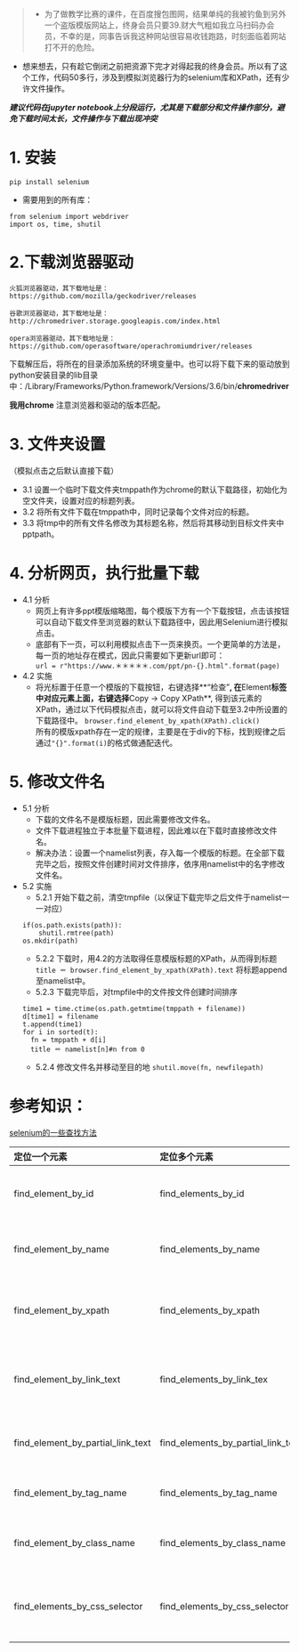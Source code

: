 >- 为了做教学比赛的课件，在百度搜包图网，结果单纯的我被钓鱼到另外一个盗版模版网站上，终身会员只要39.财大气粗如我立马扫码办会员，不幸的是，同事告诉我这种网站很容易收钱跑路，时刻面临着网站打不开的危险。   
- 想来想去，只有趁它倒闭之前把资源下完才对得起我的终身会员。所以有了这个工作，代码50多行，涉及到模拟浏览器行为的selenium库和XPath，还有少许文件操作。

***建议代码在jupyter notebook上分段运行，尤其是下载部分和文件操作部分，避免下载时间太长，文件操作与下载出现冲突***

# 1. 安装
```
pip install selenium
```
- 需要用到的所有库：  
```
from selenium import webdriver   
import os, time, shutil
```   

# 2.下载浏览器驱动   

    火狐浏览器驱动，其下载地址是：https://github.com/mozilla/geckodriver/releases

    谷歌浏览器驱动，其下载地址是：
    http://chromedriver.storage.googleapis.com/index.html

    opera浏览器驱动，其下载地址是：https://github.com/operasoftware/operachromiumdriver/releases   

下载解压后，将所在的目录添加系统的环境变量中。也可以将下载下来的驱动放到python安装目录的lib目录中：/Library/Frameworks/Python.framework/Versions/3.6/bin/**chromedriver**

**我用chrome** 注意浏览器和驱动的版本匹配。

# 3. 文件夹设置
（模拟点击之后默认直接下载）
- 3.1 设置一个临时下载文件夹tmppath作为chrome的默认下载路径，初始化为空文件夹，设置对应的标题列表。
- 3.2 将所有文件下载在tmppath中，同时记录每个文件对应的标题。
- 3.3 将tmp中的所有文件名修改为其标题名称，然后将其移动到目标文件夹中pptpath。

# 4. 分析网页，执行批量下载
- 4.1 分析
  - 网页上有许多ppt模版缩略图，每个模版下方有一个下载按钮，点击该按钮可以自动下载文件至浏览器的默认下载路径中，因此用Selenium进行模拟点击。
  - 底部有下一页，可以利用模拟点击下一页来换页。一个更简单的方法是，每一页的地址存在模式，因此只需要如下更新url即可：   
  ```url = r"https://www.＊＊＊＊＊.com/ppt/pn-{}.html".format(page)```
- 4.2 实施
  - 将光标置于任意一个模版的下载按钮，右键选择**“检查”**, 在**Element**标签中对应元素上面，右键选择**Copy -> Copy XPath**, 得到该元素的XPath，通过以下代码模拟点击，就可以将文件自动下载至3.2中所设置的下载路径中。
```browser.find_element_by_xpath(XPath).click() ```   
所有的模版xpath存在一定的规律，主要是在于div的下标，找到规律之后通过```"{}".format(i)```的格式做通配迭代。

# 5. 修改文件名
- 5.1 分析
  - 下载的文件名不是模版标题，因此需要修改文件名。
  - 文件下载进程独立于本批量下载进程，因此难以在下载时直接修改文件名。
  - 解决办法：设置一个namelist列表，存入每一个模版的标题。在全部下载完毕之后，按照文件创建时间对文件排序，依序用namelist中的名字修改文件名。
- 5.2 实施
  - 5.2.1 开始下载之前，清空tmpfile（以保证下载完毕之后文件于namelist一一对应）   
  ```
  if(os.path.exists(path)):
      shutil.rmtree(path)
  os.mkdir(path)  
  ```
  - 5.2.2 下载时，用4.2的方法取得任意模版标题的XPath，从而得到标题  
  ```title ＝ browser.find_element_by_xpath(XPath).text```
  将标题append至namelist中。
  - 5.2.3 下载完毕后，对tmpfile中的文件按文件创建时间排序
  ```
  time1 = time.ctime(os.path.getmtime(tmppath + filename))
  d[time1] = filename
  t.append(time1)
  for i in sorted(t):
    fn = tmppath + d[i]  
    title ＝ namelist[n]#n from 0   
  ```
  - 5.2.4 修改文件名并移动至目的地
  ```shutil.move(fn, newfilepath)```



# 参考知识：
[selenium的一些查找方法](http://www.testclass.net/selenium_python/find-element/ )

定位一个元素 | 定位多个元素 |  含义  
:-|:-|:-
find_element_by_id | find_elements_by_id | 通过元素id定位 |
find_element_by_name |	find_elements_by_name	| 通过元素name定位 |
find_element_by_xpath|	find_elements_by_xpath	| 通过xpath表达式定位 |
find_element_by_link_text|	find_elements_by_link_tex	|通过完整超链接定位 |
find_element_by_partial_link_text|	find_elements_by_partial_link_text	|通过部分链接定位 |
find_element_by_tag_name|	find_elements_by_tag_name	|通过标签定位 |
find_element_by_class_name|	find_elements_by_class_name	|通过类名进行定位 |
find_elements_by_css_selector|	find_elements_by_css_selector	|通过css选择器进行定位 |
